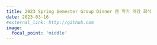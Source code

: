 ```yaml
---
title: 2023 Spring Semester Group Dinner 봄 학기 개강 회식
date: 2023-03-16
#external_link: http://github.com
image:
  focal_point: 'middle'
---
```


<!--more-->
